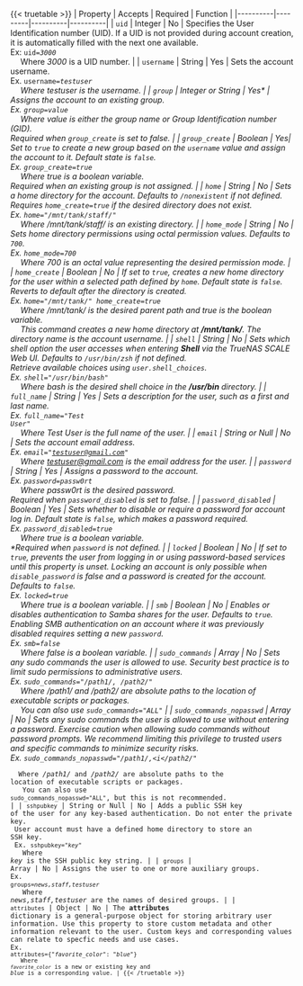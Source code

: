 ---
---

{{< truetable >}}
| Property | Accepts | Required | Function |
|----------|---------|----------|----------|
| `uid` | Integer | No | Specifies the User Identification number (UID). If a UID is not provided during account creation, it is automatically filled with the next one available. <br> Ex: <code>uid=<i>3000</i></code> <br> &emsp; Where *3000* is a UID number. |
| `username` | String | Yes | Sets the account username. <br> Ex. <code>username=<i>testuser</id></code> <br> &emsp; Where *testuser* is the username. |
| `group` | Integer or String | Yes* | Assigns the account to an existing group. <br> Ex. <code>group=<i>value</i></code> <br> &emsp; Where *value* is either the group name or Group Identification number (GID). <br> *Required when `group_create` is set to false. |
| `group_create` | Boolean | Yes*| Set to `true` to create a new group based on the `username` value and assign the account to it. Default state is `false`. <br> Ex. <code>group_create=<i>true</i></code> <br> &emsp; Where *true* is a boolean variable. <br> *Required when an existing group is not assigned. |
| `home` | String | No | Sets a home directory for the account. Defaults to `/nonexistent` if not defined. <br> Requires `home_create=true` if the desired directory does not exist. <br> Ex. <code>home="<i>/mnt/tank/staff/</i>"</code> <br> &emsp; Where */mnt/tank/staff/* is an existing directory. |
| `home_mode` | String | No | Sets home directory permissions using octal permission values. Defaults to `700`. <br> Ex. <code>home_mode=<i>700</i></code> <br> &emsp; Where *700* is an octal value representing the desired permission mode. |
| `home_create` | Boolean | No | If set to `true`, creates a new home directory for the user within a selected path defined by `home`. Default state is `false`. Reverts to default after the directory is created. <br> Ex. <code>home="<i>/mnt/tank/</i>" home_create=<i>true</i></code> <br> &emsp; Where */mnt/tank/* is the desired parent path and *true* is the boolean variable. <br> &emsp; This command creates a new home directory at **/mnt/tank/**. The directory name is the account username. |
| `shell` | String | No | Sets which shell option the user accesses when entering **Shell** via the TrueNAS SCALE Web UI. Defaults to `/usr/bin/zsh` if not defined. <br> Retrieve available choices using `user.shell_choices`. <br> Ex. <code>shell="/usr/bin/<i>bash</i>"</code> <br> &emsp; Where *bash* is the desired shell choice in the **/usr/bin** directory. |
| `full_name` | String | Yes | Sets a description for the user, such as a first and last name. <br> Ex. <code>full_name="<i>Test User</i>"</code> <br> &emsp; Where *Test User* is the full name of the user. |
| `email` | String or Null | No | Sets the account email address. <br> Ex. <code>email="<i>testuser@gmail.com</i>"</code> <br> &emsp; Where *testuser@gmail.com* is the email address for the user. |
| `password` | String | Yes* | Assigns a password to the account. <br> Ex. <code>password=<i>passw0rt</i></code> <br> &emsp; Where *passw0rt* is the desired password. <br> *Required when `password_disabled` is set to false. |
| `password_disabled` | Boolean | Yes* | Sets whether to disable or require a password for account log in. Default state is `false`, which makes a password required. <br> Ex. <code>password_disabled=<i>true</i></code> <br> &emsp; Where *true* is a boolean variable. <br> *Required when `password` is not defined. |
| `locked` | Boolean | No | If set to `true`, prevents the user from logging in or using password-based services until this property is unset. Locking an account is only possible when `disable_password` is false and a password is created for the account. Defaults to `false`. <br> Ex. <code>locked=<i>true</i></code> <br> &emsp; Where *true* is a boolean variable. |
| `smb` | Boolean | No | Enables or disables authentication to Samba shares for the user. Defaults to `true`. <br> Enabling SMB authentication on an account where it was previously disabled requires setting a new `password`. <br> Ex. <code>smb=<i>false</i></code> <br> &emsp; Where *false* is a boolean variable. |
| `sudo_commands` | Array | No | Sets any sudo commands the user is allowed to use. Security best practice is to limit sudo permissions to administrative users. <br> Ex. <code>sudo_commands="<i>/path1/</i>, <i>/path2/</i>"</code> <br> &emsp; Where <i>/path1/</i> and <i>/path2/</i> are absolute paths to the location of executable scripts or packages. <br> &emsp; You can also use `sudo_commands="ALL"` |
| `sudo_commands_nopasswd` | Array | No | Sets any sudo commands the user is allowed to use without entering a password. Exercise caution when allowing sudo commands without password prompts. We recommend limiting this privilege to trusted users and specific commands to minimize security risks. <br> Ex. <code>sudo_commands_nopasswd="<i>/path1/</i>,<i</path2/</i>" <br> &emsp; Where <i>/path1/</i> and <i>/path2/</i> are absolute paths to the location of executable scripts or packages. <br> &emsp; You can also use `sudo_commands_nopasswd="ALL"`, but this is not recommended. |
| `sshpubkey` | String or Null | No | Adds a public SSH key of the user for any key-based authentication. Do not enter the private key. <br> User account must have a defined home directory to store an SSH key. <br> Ex. <code>sshpubkey="<i>key</i>"</code> <br> &emsp; Where *key* is the SSH public key string. |
| `groups` | Array | No | Assigns the user to one or more auxiliary groups. <br>Ex. <code>groups=<i>news,staff,testuser</i></code> <br> &emsp; Where *news,staff,testuser* are the names of desired groups. |
| `attributes` | Object | No | The **attributes** dictionary is a general-purpose object for storing arbitrary user information. Use this property to store custom metadata and other information relevant to the user. Custom keys and corresponding values can relate to specfic needs and use cases. <br>Ex. <code>attributes={"<i>favorite_color</i>": "<i>blue</i>"} <br> &emsp; Where <code><i>favorite_color</i></code> is a new or existing key and *blue* is a corresponding value. |
{{< /truetable >}}
